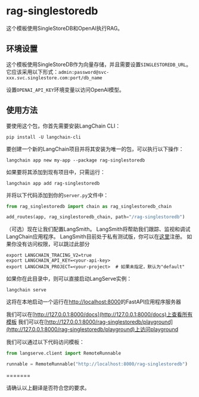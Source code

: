 # rag-singlestoredb

这个模板使用SingleStoreDB和OpenAI执行RAG。

## 环境设置

这个模板使用SingleStoreDB作为向量存储，并且需要设置`SINGLESTOREDB_URL`。它应该采用以下形式：`admin:password@svc-xxx.svc.singlestore.com:port/db_name`

设置`OPENAI_API_KEY`环境变量以访问OpenAI模型。

## 使用方法

要使用这个包，你首先需要安装LangChain CLI：

```shell
pip install -U langchain-cli
```

要创建一个新的LangChain项目并将其安装为唯一的包，可以执行以下操作：

```shell
langchain app new my-app --package rag-singlestoredb
```

如果要将其添加到现有项目中，只需运行：

```shell
langchain app add rag-singlestoredb
```

并将以下代码添加到你的`server.py`文件中：
```python
from rag_singlestoredb import chain as rag_singlestoredb_chain

add_routes(app, rag_singlestoredb_chain, path="/rag-singlestoredb")
```

（可选）现在让我们配置LangSmith。
LangSmith将帮助我们跟踪、监视和调试LangChain应用程序。
LangSmith目前处于私有测试版，你可以在[这里](https://smith.langchain.com/)注册。
如果你没有访问权限，可以跳过此部分


```shell
export LANGCHAIN_TRACING_V2=true
export LANGCHAIN_API_KEY=<your-api-key>
export LANGCHAIN_PROJECT=<your-project>  # 如果未指定，默认为"default"
```

如果你在此目录中，则可以直接启动LangServe实例：

```shell
langchain serve
```

这将在本地启动一个运行在[http://localhost:8000](http://localhost:8000)的FastAPI应用程序服务器

我们可以在[http://127.0.0.1:8000/docs](http://127.0.0.1:8000/docs)上查看所有模板
我们可以在[http://127.0.0.1:8000/rag-singlestoredb/playground](http://127.0.0.1:8000/rag-singlestoredb/playground)上访问playground

我们可以通过以下代码访问模板：

```python
from langserve.client import RemoteRunnable

runnable = RemoteRunnable("http://localhost:8000/rag-singlestoredb")
```
=======

请确认以上翻译是否符合您的要求。